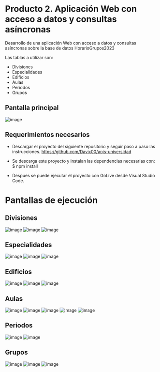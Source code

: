# Producto 2. Aplicación Web con acceso a datos y consultas asíncronas
Desarrollo de una aplicación Web con acceso a datos y consultas asíncronas sobre la base de datos HorarioGrupos2023

Las tablas a utilizar son:
- Divisiones
- Especialidades
- Edificios
- Aulas
- Periodos
- Grupos
## Pantalla principal
![image](https://github.com/Perla1802/Producto-2---PWA/assets/59744172/f97c6aec-b33a-46ca-b699-51cb8aa42ae8)

## Requerimientos necesarios
- Descargar el proyecto del siguiente repositorio y seguir paso a paso las instrucciones.
  https://github.com/Davix00/apis-universidad

- Se descarga este proyecto y instalan las dependencias necesarias con:
    $ npm install

- Despues se puede ejecutar el proyecto con GoLive desde Visual Studio Code.

# Pantallas de ejecución

## Divisiones
![image](https://github.com/Perla1802/Producto-2---PWA/assets/59744172/e6e46da2-d52c-4e4a-a667-5d51e9557a3e)
![image](https://github.com/Perla1802/Producto-2---PWA/assets/59744172/e01b212e-c732-44f2-92ed-bf9bdb49a533)
![image](https://github.com/Perla1802/Producto-2---PWA/assets/59744172/6b8ba3d2-bfe7-4bac-bafd-ec86c3da25aa)

## Especialidades
![image](https://github.com/Perla1802/Producto-2---PWA/assets/59744172/7c9df1e4-c448-4218-a162-82f3c82cc323)
![image](https://github.com/Perla1802/Producto-2---PWA/assets/59744172/4f9272c4-bf8a-43a5-afa4-7d2665c1da6e)
![image](https://github.com/Perla1802/Producto-2---PWA/assets/59744172/0d2888f4-c211-44d3-9756-2d7694659911)

## Edificios
![image](https://github.com/Perla1802/Producto-2---PWA/assets/59744172/f2e58596-4ccf-4ec2-a410-0d3031084e38)
![image](https://github.com/Perla1802/Producto-2---PWA/assets/59744172/7b7d9b32-dc0b-4d30-8aa6-2f0e5770d4af)
![image](https://github.com/Perla1802/Producto-2---PWA/assets/59744172/9c7f0d62-c3da-427e-a0ab-598a5da3ab69)

## Aulas
![image](https://github.com/Perla1802/Producto-2---PWA/assets/59744172/a4328c6a-c1ab-4523-b109-bd239b9f2fe6)
![image](https://github.com/Perla1802/Producto-2---PWA/assets/59744172/0a0b9410-12fc-411a-97c0-2439c19dec54)
![image](https://github.com/Perla1802/Producto-2---PWA/assets/59744172/08cd8737-5f1b-496a-9704-948b53bc6ac2)
![image](https://github.com/Perla1802/Producto-2---PWA/assets/59744172/ce6f3d60-1e6b-4b28-9c1f-7873a2b54295)
![image](https://github.com/Perla1802/Producto-2---PWA/assets/59744172/e0322c4e-68e0-43c8-a574-090c9aa5d9ec)

## Periodos
![image](https://github.com/Perla1802/Producto-2---PWA/assets/59744172/9b4050d0-dfb3-4bfe-899d-63a2766a6340)
![image](https://github.com/Perla1802/Producto-2---PWA/assets/59744172/0717c504-d6cd-4780-9ce0-5c9ecf45424d)

## Grupos
![image](https://github.com/Perla1802/Producto-2---PWA/assets/59744172/44041983-abc1-4224-a4b8-88031eecda31)
![image](https://github.com/Perla1802/Producto-2---PWA/assets/59744172/56c08342-1a0e-4e68-b326-d7e50bd22aa2)
![image](https://github.com/Perla1802/Producto-2---PWA/assets/59744172/8392b71c-3391-48a9-8155-5f5af8b15f7e)






